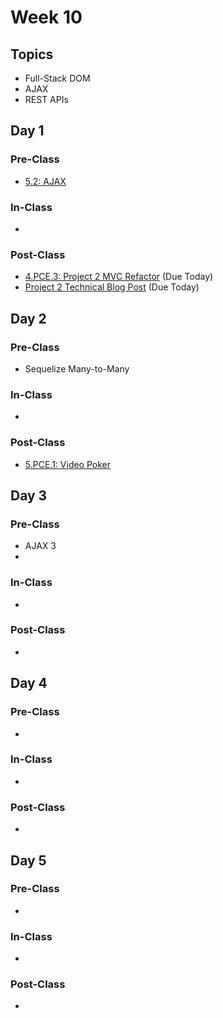 # Week 10

## Topics

* Full-Stack DOM
* AJAX
* REST APIs



## Day 1

### Pre-Class

* [5.2: AJAX](../../5-full-stack/5.2-ajax.md)

### In-Class

* 
### Post-Class

* [4.PCE.3: Project 2 MVC Refactor](../../4-back-end-structure/4.pce-post-class-exercises/4.pce.3-project-2-mvc-refactor.md) \(Due Today\)
* [Project 2 Technical Blog Post](../../projects/project-2-server-side-app.md#technical-blog-post) \(Due Today\)

## Day 2

### Pre-Class

* Sequelize Many-to-Many

### In-Class

* 
### Post-Class

* [5.PCE.1: Video Poker](../../5-full-stack/5.pce-post-class-exercises/5.pce.1-video-poker.md)

## Day 3

### Pre-Class

* AJAX 3
* 
### In-Class

* 
### Post-Class

* 
## Day 4

### Pre-Class

* 
### In-Class

* 
### Post-Class

* 
## Day 5

### Pre-Class

* 
### In-Class

* 
### Post-Class

* 
